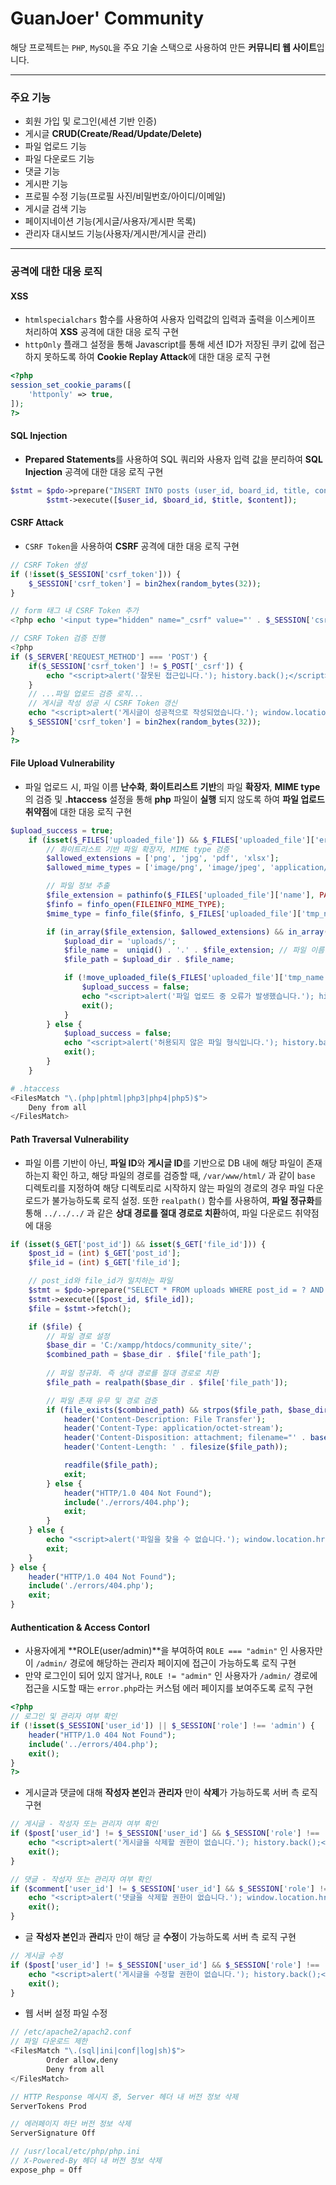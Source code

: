 # GuanJoer' Community

해당 프로젝트는 `PHP`, `MySQL`을 주요 기술 스택으로 사용하여 만든 **커뮤니티 웹 사이트**입니다.

---

### **주요 기능**

- 회원 가입 및 로그인(세션 기반 인증)
- 게시글 **CRUD(Create/Read/Update/Delete)**
- 파일 업로드 기능
- 파일 다운로드 기능
- 댓글 기능
- 게시판 기능
- 프로필 수정 기능(프로필 사진/비밀번호/아이디/이메일)
- 게시글 검색 기능
- 페이지네이션 기능(게시글/사용자/게시판 목록)
- 관리자 대시보드 기능(사용자/게시판/게시글 관리)

---

### **공격에 대한 대응 로직**

#### **XSS**

- `htmlspecialchars` 함수를 사용하여 사용자 입력값의 입력과 출력을 이스케이프 처리하여 **XSS** 공격에 대한 대응 로직 구현
- `httpOnly` 플래그 설정을 통해 Javascript를 통해 세션 ID가 저장된 쿠키 값에 접근하지 못하도록 하여 **Cookie Replay Attack**에 대한 대응 로직 구현

```php
<?php
session_set_cookie_params([
    'httponly' => true, 
]);
?>
```

#### **SQL Injection**

- **Prepared Statements**를 사용하여 SQL 쿼리와 사용자 입력 값을 분리하여 **SQL Injection** 공격에 대한 대응 로직 구현

```php
$stmt = $pdo->prepare("INSERT INTO posts (user_id, board_id, title, content) VALUES (?, ?, ?, ?)");
        $stmt->execute([$user_id, $board_id, $title, $content]);
```

#### **CSRF Attack**

- `CSRF Token`을 사용하여 **CSRF** 공격에 대한 대응 로직 구현

```php
// CSRF Token 생성
if (!isset($_SESSION['csrf_token'])) {
    $_SESSION['csrf_token'] = bin2hex(random_bytes(32));
}

// form 태그 내 CSRF Token 추가
<?php echo '<input type="hidden" name="_csrf" value="' . $_SESSION['csrf_token'] . '">'; ?>

// CSRF Token 검증 진행
<?php
if ($_SERVER['REQUEST_METHOD'] === 'POST') {
    if($_SESSION['csrf_token'] != $_POST['_csrf']) {
        echo "<script>alert('잘못된 접근입니다.'); history.back();</script>";
    }
	// ...파일 업로드 검증 로직...
    // 게시글 작성 성공 시 CSRF Token 갱신
    echo "<script>alert('게시글이 성공적으로 작성되었습니다.'); window.location.href='index.php';</script>";
    $_SESSION['csrf_token'] = bin2hex(random_bytes(32));
}
?>
```

#### **File Upload Vulnerability**

- 파일 업로드 시, 파일 이름 **난수화**, **화이트리스트 기반**의 파일 **확장자**, **MIME type**의 검증 및 **.htaccess** 설정을 통해 **php** 파일이 **실행** 되지 않도록 하여 **파일 업로드 취약점**에 대한 대응 로직 구현

```php
$upload_success = true;
    if (isset($_FILES['uploaded_file']) && $_FILES['uploaded_file']['error'] == 0) {
        // 화이트리스트 기반 파일 확장자, MIME type 검증
        $allowed_extensions = ['png', 'jpg', 'pdf', 'xlsx'];
        $allowed_mime_types = ['image/png', 'image/jpeg', 'application/pdf', 'application/vnd.openxmlformats-officedocument.spreadsheetml.sheet'];

        // 파일 정보 추출
        $file_extension = pathinfo($_FILES['uploaded_file']['name'], PATHINFO_EXTENSION);
        $finfo = finfo_open(FILEINFO_MIME_TYPE);
        $mime_type = finfo_file($finfo, $_FILES['uploaded_file']['tmp_name']);

        if (in_array($file_extension, $allowed_extensions) && in_array($mime_type, $allowed_mime_types)) {
            $upload_dir = 'uploads/';
            $file_name =  uniqid() . '.' . $file_extension; // 파일 이름 난수화
            $file_path = $upload_dir . $file_name;

            if (!move_uploaded_file($_FILES['uploaded_file']['tmp_name'], $file_path)) {
                $upload_success = false;
                echo "<script>alert('파일 업로드 중 오류가 발생했습니다.'); history.back();</script>";
                exit();
            }
        } else {
            $upload_success = false;
            echo "<script>alert('허용되지 않은 파일 형식입니다.'); history.back();</script>";
            exit();
        }
    }
```

```bash
# .htaccess
<FilesMatch "\.(php|phtml|php3|php4|php5)$">
    Deny from all
</FilesMatch>
```

#### **Path Traversal Vulnerability**

- 파일 이름 기반이 아닌, **파일 ID**와 **게시글 ID**를 기반으로 DB 내에 해당 파일이 존재하는지 확인 하고, 해당 파일의 경로를 검증할 때, `/var/www/html/` 과 같이 `base` 디렉토리를 지정하여 해당 디렉토리로 시작하지 않는 파일의 경로의 경우 파일 다운로드가 불가능하도록 로직 설정. 또한 `realpath()` 함수를 사용하여, **파일 정규화**를 통해 `../../../` 과 같은 **상대 경로를 절대 경로로 치환**하여, 파일 다운로드 취약점에 대응

```php
if (isset($_GET['post_id']) && isset($_GET['file_id'])) {
    $post_id = (int) $_GET['post_id'];   
    $file_id = (int) $_GET['file_id']; 

    // post_id와 file_id가 일치하는 파일
    $stmt = $pdo->prepare("SELECT * FROM uploads WHERE post_id = ? AND id = ?");
    $stmt->execute([$post_id, $file_id]);
    $file = $stmt->fetch();

    if ($file) {
        // 파일 경로 설정
		$base_dir = 'C:/xampp/htdocs/community_site/';
		$combined_path = $base_dir . $file['file_path'];
		
		// 파일 정규화. 즉 상대 경로를 절대 경로로 치환
        $file_path = realpath($base_dir . $file['file_path']);

        // 파일 존재 유무 및 경로 검증
        if (file_exists($combined_path) && strpos($file_path, $base_dir) === 0 && file_exists($file_path)) {
            header('Content-Description: File Transfer');
            header('Content-Type: application/octet-stream');
            header('Content-Disposition: attachment; filename="' . basename($file_path) . '"');
            header('Content-Length: ' . filesize($file_path));

            readfile($file_path);
            exit;
        } else {
            header("HTTP/1.0 404 Not Found");
			include('./errors/404.php');
            exit;
        }
    } else {
        echo "<script>alert('파일을 찾을 수 없습니다.'); window.location.href='post.php?id=$post_id';</script>";
        exit;
    }
} else {
    header("HTTP/1.0 404 Not Found");
    include('./errors/404.php');
    exit;
}
```


#### **Authentication & Access Contorl**

- 사용자에게 **ROLE(user/admin)**을 부여하여 `ROLE === "admin"` 인 사용자만이 `/admin/` 경로에 해당하는 관리자 페이지에 접근이 가능하도록 로직 구현
- 만약 로그인이 되어 있지 않거나, `ROLE != "admin"` 인 사용자가 `/admin/` 경로에 접근을 시도할 때는 `error.php`라는 커스텀 에러 페이지를 보여주도록 로직 구현

```php
<?php
// 로그인 및 관리자 여부 확인
if (!isset($_SESSION['user_id']) || $_SESSION['role'] !== 'admin') {
    header("HTTP/1.0 404 Not Found");
    include('../errors/404.php');
    exit();
}
?>
```

- 게시글과 댓글에 대해 **작성자 본인**과 **관리자** 만이 **삭제**가 가능하도록 서버 측 로직 구현

```php
// 게시글 - 작성자 또는 관리자 여부 확인
if ($post['user_id'] != $_SESSION['user_id'] && $_SESSION['role'] !== 'admin') {
    echo "<script>alert('게시글을 삭제할 권한이 없습니다.'); history.back();</script>";
    exit();
}

// 댓글 - 작성자 또는 관리자 여부 확인
if ($comment['user_id'] != $_SESSION['user_id'] && $_SESSION['role'] !== 'admin') {
    echo "<script>alert('댓글을 삭제할 권한이 없습니다.'); window.location.href='post.php?id=$post_id';</script>";
    exit();
}
```

- 글 **작성자 본인**과 **관리**자 만이 해당 글 **수정**이 가능하도록 서버 측 로직 구현

```php
// 게시글 수정
if ($post['user_id'] != $_SESSION['user_id'] && $_SESSION['role'] !== 'admin') {
    echo "<script>alert('게시글을 수정할 권한이 없습니다.'); history.back();</script>";
    exit();
}
```

- 웹 서버 설정 파일 수정

```php
// /etc/apache2/apach2.conf
// 파일 다운로드 제한
<FilesMatch "\.(sql|ini|conf|log|sh)$">
        Order allow,deny
        Deny from all
</FilesMatch>

// HTTP Response 메시지 중, Server 헤더 내 버전 정보 삭제
ServerTokens Prod

// 에러페이지 하단 버전 정보 삭제
ServerSignature Off

// /usr/local/etc/php/php.ini
// X-Powered-By 헤더 내 버전 정보 삭제
expose_php = Off
```